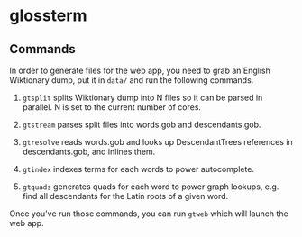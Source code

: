 # glossterm

## Commands

In order to generate files for the web app, you need to grab an English
Wiktionary dump, put it in `data/` and run the following commands.

1. `gtsplit`   splits Wiktionary dump into N files so it can be parsed
               in parallel. N is set to the current number of cores.

2. `gtstream`  parses split files into words.gob and descendants.gob.

3. `gtresolve` reads words.gob and looks up DescendantTrees references
               in descendants.gob, and inlines them.

4. `gtindex`   indexes terms for each words to power autocomplete.

5. `gtquads`   generates quads for each word to power graph lookups,
               e.g. find all descendants for the Latin roots of a
               given word.

Once you've run those commands, you can run `gtweb` which will launch
the web app.
